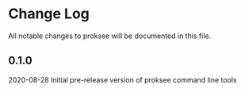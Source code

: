 # Change Log
All notable changes to proksee will be documented in this file. 
## 0.1.0
2020-08-28
Initial pre-release version of proksee command line tools


